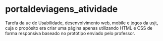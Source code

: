 # portaldeviagens_atividade
Tarefa da uc de Usabilidade, desenvolvimento web, mobile e jogos da usjt, cuja o propósito era criar uma página apenas utilizando HTML e CSS de forma responsiva baseado no protótipo enviado pelo professor.

